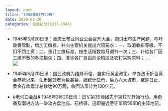 ```yaml
---
layout: post
title: "1945年03月20日"
date: 2020-03-20
categories: 全面抗战(1937-1945)
---
```


<meta name="referrer" content="no-referrer" />

- 1945年3月20日讯：重庆土布业同业公会召开大会，商讨土布生产问题，呼吁改善管制，增加工缴费，并向主管机关提出六项要求：一、取消收布等级，不扣不罚工资；二、重订工缴标准，按生活指数每月调节一次；三、补给各厂因工缴不敷的各项损失；四、准许各厂自由向沦陷区及农村采购原料； ... <br/><img src="https://wx1.sinaimg.cn/large/aca367d8ly1gd0n8ufrpwj20c809zaa4.jpg" />

- 1945年3月20日讯：国民政府为维持币信，自实行黄金政策、举办法币折合黄金存款以来，法币回笼者为数甚巨。据统计显示，后方六大城市，至是日止，黄金存款累计总数达90万两，收回法币计为180亿元。 

- #老河口会战# 1945年3月20日讯：日军第39师团先于第12军开始行动，用奇袭及潜进方法一举攻占盘池庙、石桥驿，迅即逼近至守军第59军的主阵地前。 

